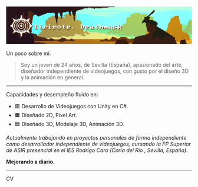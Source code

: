 
![[git-banner.png]](https://github.com/tirirote/tirirote/blob/main/git-banner.png)

Un poco sobre mí:
> Soy un joven de 24 años, de Sevilla (España), apasionado del arte, diseñador independiente de videojuegos, con gusto por el diseño 3D y la animación en general.

___
Capacidades y desempleño fluido en: 
- 🟥 Desarrollo de Videojuegos con Unity en C#.
- 🟧 Diseñado 2D, Pixel Art.
- 🟦 Diseñado 3D, Modelaje 3D, Animación 3D.

*Actualmente trabajando en proyectos personales de forma independiente como desarrollador independiente de videojuegos, cursando la FP Superior de ASIR presencial en el IES Rodrigo Caro (Coría del Río , Sevilla, España).*

**Mejorando a diario.**
___
CV
